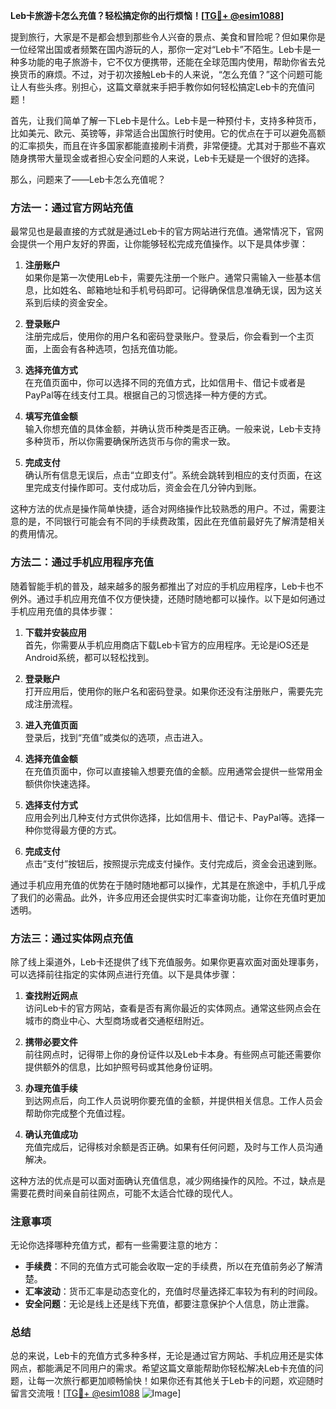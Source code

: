 **Leb卡旅游卡怎么充值？轻松搞定你的出行烦恼！[[TG💪+ @esim1088](https://t.me/s/esim1088)]**

提到旅行，大家是不是都会想到那些令人兴奋的景点、美食和冒险呢？但如果你是一位经常出国或者频繁在国内游玩的人，那你一定对“Leb卡”不陌生。Leb卡是一种多功能的电子旅游卡，它不仅方便携带，还能在全球范围内使用，帮助你省去兑换货币的麻烦。不过，对于初次接触Leb卡的人来说，“怎么充值？”这个问题可能让人有些头疼。别担心，这篇文章就来手把手教你如何轻松搞定Leb卡的充值问题！

首先，让我们简单了解一下Leb卡是什么。Leb卡是一种预付卡，支持多种货币，比如美元、欧元、英镑等，非常适合出国旅行时使用。它的优点在于可以避免高额的汇率损失，而且在许多国家都能直接刷卡消费，非常便捷。尤其对于那些不喜欢随身携带大量现金或者担心安全问题的人来说，Leb卡无疑是一个很好的选择。

那么，问题来了——Leb卡怎么充值呢？

### 方法一：通过官方网站充值

最常见也是最直接的方式就是通过Leb卡的官方网站进行充值。通常情况下，官网会提供一个用户友好的界面，让你能够轻松完成充值操作。以下是具体步骤：

1. **注册账户**  
   如果你是第一次使用Leb卡，需要先注册一个账户。通常只需输入一些基本信息，比如姓名、邮箱地址和手机号码即可。记得确保信息准确无误，因为这关系到后续的资金安全。

2. **登录账户**  
   注册完成后，使用你的用户名和密码登录账户。登录后，你会看到一个主页面，上面会有各种选项，包括充值功能。

3. **选择充值方式**  
   在充值页面中，你可以选择不同的充值方式，比如信用卡、借记卡或者是PayPal等在线支付工具。根据自己的习惯选择一种方便的方式。

4. **填写充值金额**  
   输入你想充值的具体金额，并确认货币种类是否正确。一般来说，Leb卡支持多种货币，所以你需要确保所选货币与你的需求一致。

5. **完成支付**  
   确认所有信息无误后，点击“立即支付”。系统会跳转到相应的支付页面，在这里完成支付操作即可。支付成功后，资金会在几分钟内到账。

这种方法的优点是操作简单快捷，适合对网络操作比较熟悉的用户。不过，需要注意的是，不同银行可能会有不同的手续费政策，因此在充值前最好先了解清楚相关的费用情况。

### 方法二：通过手机应用程序充值

随着智能手机的普及，越来越多的服务都推出了对应的手机应用程序，Leb卡也不例外。通过手机应用充值不仅方便快捷，还随时随地都可以操作。以下是如何通过手机应用充值的具体步骤：

1. **下载并安装应用**  
   首先，你需要从手机应用商店下载Leb卡官方的应用程序。无论是iOS还是Android系统，都可以轻松找到。

2. **登录账户**  
   打开应用后，使用你的账户名和密码登录。如果你还没有注册账户，需要先完成注册流程。

3. **进入充值页面**  
   登录后，找到“充值”或类似的选项，点击进入。

4. **选择充值金额**  
   在充值页面中，你可以直接输入想要充值的金额。应用通常会提供一些常用金额供你快速选择。

5. **选择支付方式**  
   应用会列出几种支付方式供你选择，比如信用卡、借记卡、PayPal等。选择一种你觉得最方便的方式。

6. **完成支付**  
   点击“支付”按钮后，按照提示完成支付操作。支付完成后，资金会迅速到账。

通过手机应用充值的优势在于随时随地都可以操作，尤其是在旅途中，手机几乎成了我们的必需品。此外，许多应用还会提供实时汇率查询功能，让你在充值时更加透明。

### 方法三：通过实体网点充值

除了线上渠道外，Leb卡还提供了线下充值服务。如果你更喜欢面对面处理事务，可以选择前往指定的实体网点进行充值。以下是具体步骤：

1. **查找附近网点**  
   访问Leb卡的官方网站，查看是否有离你最近的实体网点。通常这些网点会在城市的商业中心、大型商场或者交通枢纽附近。

2. **携带必要文件**  
   前往网点时，记得带上你的身份证件以及Leb卡本身。有些网点可能还需要你提供额外的信息，比如护照号码或其他身份证明。

3. **办理充值手续**  
   到达网点后，向工作人员说明你要充值的金额，并提供相关信息。工作人员会帮助你完成整个充值过程。

4. **确认充值成功**  
   充值完成后，记得核对余额是否正确。如果有任何问题，及时与工作人员沟通解决。

这种方法的优点是可以面对面确认充值信息，减少网络操作的风险。不过，缺点是需要花费时间亲自前往网点，可能不太适合忙碌的现代人。

### 注意事项

无论你选择哪种充值方式，都有一些需要注意的地方：

- **手续费**：不同的充值方式可能会收取一定的手续费，所以在充值前务必了解清楚。
- **汇率波动**：货币汇率是动态变化的，充值时尽量选择汇率较为有利的时间段。
- **安全问题**：无论是线上还是线下充值，都要注意保护个人信息，防止泄露。

### 总结

总的来说，Leb卡的充值方式多种多样，无论是通过官方网站、手机应用还是实体网点，都能满足不同用户的需求。希望这篇文章能帮助你轻松解决Leb卡充值的问题，让每一次旅行都更加顺畅愉快！如果你还有其他关于Leb卡的问题，欢迎随时留言交流哦！[[TG💪+ @esim1088](https://t.me/s/esim1088) ![Image](https://i.postimg.cc/4NQfJmqS/Snipaste-2025-05-13-00-14-12.png)]